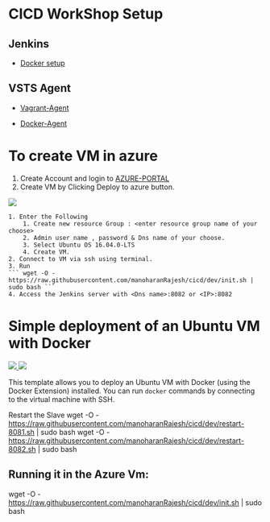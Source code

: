 # CICD WorkShop Setup

## Jenkins 

* [Docker setup](./jenkins/README.md)

## VSTS Agent 

* [Vagrant-Agent](./vsts/vagrant/README.md)

* [Docker-Agent](./vsts/docker/README.md)


# To create VM in azure
1. Create Account and login to [AZURE-PORTAL](https://portal.azure.com)
2. Create VM by Clicking Deploy to azure button.

<a href="https://portal.azure.com/#create/Microsoft.Template/uri/https%3A%2F%2Fraw.githubusercontent.com%2Fazure%2Fazure-quickstart-templates%2Fmaster%2Fdocker-simple-on-ubuntu%2Fazuredeploy.json" target="_blank">
    <img src="http://azuredeploy.net/deploybutton.png"/>
</a>


    1. Enter the Following
        1. Create new resource Group : <enter resource group name of your choose>
        2. Admin user name , password & Dns name of your choose.
        3. Select Ubuntu OS 16.04.0-LTS
        4. Create VM.
    2. Connect to VM via ssh using terminal.
    3. Run 
    ``` wget -O - https://raw.githubusercontent.com/manoharanRajesh/cicd/dev/init.sh | sudo bash ```
    4. Access the Jenkins server with <Dns name>:8082 or <IP>:8082




# Simple deployment of an Ubuntu VM with Docker

<a href="https://portal.azure.com/#create/Microsoft.Template/uri/https%3A%2F%2Fraw.githubusercontent.com%2Fazure%2Fazure-quickstart-templates%2Fmaster%2Fdocker-simple-on-ubuntu%2Fazuredeploy.json" target="_blank">
    <img src="http://azuredeploy.net/deploybutton.png"/>
</a>
<a href="http://armviz.io/#/?load=https%3A%2F%2Fraw.githubusercontent.com%2Fazure%2Fazure-quickstart-templates%2Fmaster%2Fdocker-simple-on-ubuntu%2Fazuredeploy.json" target="_blank">
    <img src="http://armviz.io/visualizebutton.png"/>
</a>

This template allows you to deploy an Ubuntu VM with Docker (using the Docker Extension) installed.
You can run `docker` commands by connecting to the virtual machine with SSH.

Restart the Slave
wget -O - https://raw.githubusercontent.com/manoharanRajesh/cicd/dev/restart-8081.sh | sudo bash
wget -O - https://raw.githubusercontent.com/manoharanRajesh/cicd/dev/restart-8082.sh | sudo bash



## Running it in the Azure Vm:

wget -O - https://raw.githubusercontent.com/manoharanRajesh/cicd/dev/init.sh | sudo bash 
